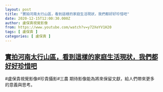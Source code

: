 ```yaml
---
layout: post
title: "實拍河南太行山區，看到這樣的家庭生活現狀，我們都好好珍惜吧"
date: 2020-12-15T12:00:30.000Z
author: 盧保貴視覺影像
from: https://www.youtube.com/watch?v=y72XeYV1H20
tags: [ 盧保貴 ]
categories: [ 盧保貴 ]
---
```

<!--1608033630000-->
[實拍河南太行山區，看到這樣的家庭生活現狀，我們都好好珍惜吧](https://www.youtube.com/watch?v=y72XeYV1H20)
------

<div>
#盧保貴視覺影像#珍貴攝影#三農 期待影像能為將來保留文獻，給人們帶來更多的意義與思考。
</div>
